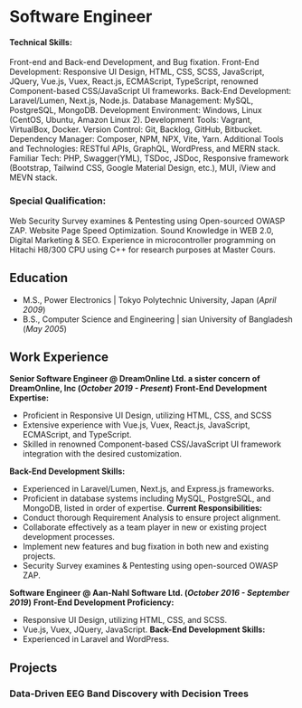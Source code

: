 # Software Engineer 

#### Technical Skills: 
Front-end and Back-end Development, and Bug fixation.
Front-End Development: Responsive UI Design, HTML, CSS, SCSS, JavaScript, JQuery, Vue.js, Vuex, React.js, ECMAScript,
TypeScript, renowned Component-based CSS/JavaScript UI frameworks.
Back-End Development: Laravel/Lumen, Next.js, Node.js.
Database Management: MySQL, PostgreSQL, MongoDB.
Development Environment: Windows, Linux (CentOS, Ubuntu, Amazon Linux 2).
Development Tools: Vagrant, VirtualBox, Docker.
Version Control: Git, Backlog, GitHub, Bitbucket.
Dependency Manager: Composer, NPM, NPX, Vite, Yarn.
Additional Tools and Technologies: RESTful APIs, GraphQL, WordPress, and MERN stack.
Familiar Tech: PHP, Swagger(YML), TSDoc, JSDoc, Responsive framework (Bootstrap, Tailwind CSS, Google Material Design,
etc.), MUI, iView and MEVN stack.

### Special Qualification:
Web Security Survey examines & Pentesting using Open-sourced OWASP ZAP.
Website Page Speed Optimization.
Sound Knowledge in WEB 2.0, Digital Marketing & SEO.
Experience in microcontroller programming on Hitachi H8/300 CPU using C++ for research purposes at Master Cours.


## Education					       		
- M.S., Power Electronics | Tokyo Polytechnic University, Japan (_April 2009_)	 			        		
- B.S., Computer Science and Engineering | sian University of Bangladesh (_May 2005_)

## Work Experience
**Senior Software Engineer @ DreamOnline Ltd. a sister concern of DreamOnline, Inc (_October 2019 - Present_)**
**Front-End Development Expertise:**
- Proficient in Responsive UI Design, utilizing HTML, CSS, and SCSS
- Extensive experience with Vue.js, Vuex, React.js, JavaScript, ECMAScript, and TypeScript.
- Skilled in renowned Component-based CSS/JavaScript UI framework integration with the desired customization.

**Back-End Development Skills:**
- Experienced in Laravel/Lumen, Next.js, and Express.js frameworks.
- Proficient in database systems including MySQL, PostgreSQL, and MongoDB, listed in order of expertise.
**Current Responsibilities:**
 - Conduct thorough Requirement Analysis to ensure project alignment.
 - Collaborate effectively as a team player in new or existing project development processes.
 - Implement new features and bug fixation in both new and existing projects.
 - Security Survey examines & Pentesting using open-sourced OWASP ZAP.

**Software Engineer @ Aan-Nahl Software Ltd. (_October 2016 - September 2019_)**
**Front-End Development Proficiency:**
- Responsive UI Design, utilizing HTML, CSS, and SCSS.
- Vue.js, Vuex, JQuery, JavaScript.
**Back-End Development Skills:**
- Experienced in Laravel and WordPress.


## Projects
### Data-Driven EEG Band Discovery with Decision Trees
